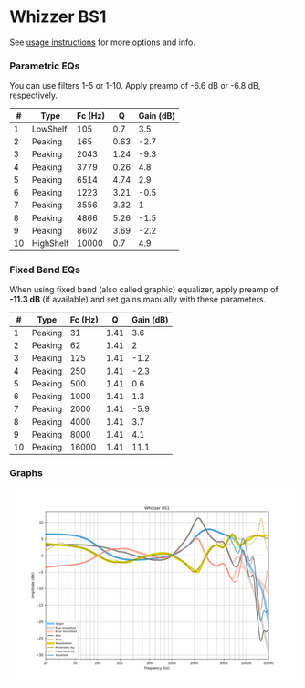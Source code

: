 # Whizzer BS1
See [usage instructions](https://github.com/jaakkopasanen/AutoEq#usage) for more options and info.

### Parametric EQs
You can use filters 1-5 or 1-10. Apply preamp of -6.6 dB or -6.8 dB, respectively.

|   # | Type      |   Fc (Hz) |    Q |   Gain (dB) |
|-----|-----------|-----------|------|-------------|
|   1 | LowShelf  |       105 | 0.7  |         3.5 |
|   2 | Peaking   |       165 | 0.63 |        -2.7 |
|   3 | Peaking   |      2043 | 1.24 |        -9.3 |
|   4 | Peaking   |      3779 | 0.26 |         4.8 |
|   5 | Peaking   |      6514 | 4.74 |         2.9 |
|   6 | Peaking   |      1223 | 3.21 |        -0.5 |
|   7 | Peaking   |      3556 | 3.32 |         1   |
|   8 | Peaking   |      4866 | 5.26 |        -1.5 |
|   9 | Peaking   |      8602 | 3.69 |        -2.2 |
|  10 | HighShelf |     10000 | 0.7  |         4.9 |

### Fixed Band EQs
When using fixed band (also called graphic) equalizer, apply preamp of **-11.3 dB** (if available) and set gains manually with these parameters.

|   # | Type    |   Fc (Hz) |    Q |   Gain (dB) |
|-----|---------|-----------|------|-------------|
|   1 | Peaking |        31 | 1.41 |         3.6 |
|   2 | Peaking |        62 | 1.41 |         2   |
|   3 | Peaking |       125 | 1.41 |        -1.2 |
|   4 | Peaking |       250 | 1.41 |        -2.3 |
|   5 | Peaking |       500 | 1.41 |         0.6 |
|   6 | Peaking |      1000 | 1.41 |         1.3 |
|   7 | Peaking |      2000 | 1.41 |        -5.9 |
|   8 | Peaking |      4000 | 1.41 |         3.7 |
|   9 | Peaking |      8000 | 1.41 |         4.1 |
|  10 | Peaking |     16000 | 1.41 |        11.1 |

### Graphs
![](./Whizzer%20BS1.png)
